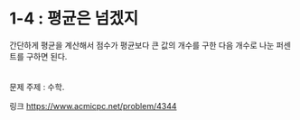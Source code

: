 1-4 : 평균은 넘겠지
========================

간단하게 평균을 계산해서 점수가 평균보다 큰 값의 개수를 구한 다음 개수로 나눈 퍼센트를 구하면 된다.<br/>
<br/>
<br/>
문제 주제 : 수학.

링크
https://www.acmicpc.net/problem/4344